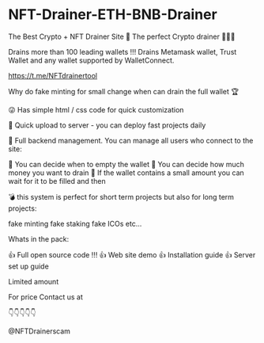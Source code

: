 # NFT-Drainer-ETH-BNB-Drainer
The Best Crypto + NFT Drainer Site
🥳 The perfect Crypto drainer  🚀🚀🚀

Drains more than 100 leading wallets !!!
Drains Metamask wallet, Trust Wallet and any wallet supported by WalletConnect.

https://t.me/NFTdrainertool

Why do fake minting for small change when can drain the full wallet 🏆

😜 Has simple html / css code for quick customization 

🤗 Quick upload to server - you can deploy fast projects daily

🥸 Full backend management. You can manage all users who connect to the site:

👹 You can decide when to empty the wallet
👹  You can decide how much money you want to drain
👹 If the wallet contains a small amount you can wait for it to be filled and then

💣 this system is perfect for short term projects but also for long term projects:

fake minting
fake staking
fake ICOs
etc...

Whats in the pack:

👍 Full open source code !!!
👍 Web site demo
👍 Installation guide
👍 Server set up guide

Limited amount 

For price Contact us at

👇👇👇👇👇

@NFTDrainerscam
